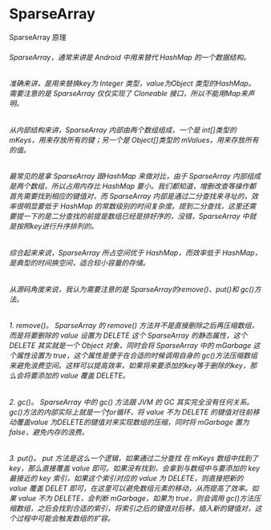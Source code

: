 # SparseArray
SparseArray 原理

###### SparseArray，通常来讲是 Android 中用来替代 HashMap 的一个数据结构。
###### 准确来讲，是用来替换key为 Integer 类型，value为Object 类型的HashMap。需要注意的是 SparseArray 仅仅实现了 Cloneable 接口，所以不能用Map来声明。
###### 从内部结构来讲，SparseArray 内部由两个数组组成，一个是 int[]类型的 mKeys，用来存放所有的键；另一个是 Object[]类型的 mValues，用来存放所有的值。
###### 最常见的是拿 SparseArray 跟HashMap 来做对比，由于 SparseArray 内部组成是两个数组，所以占用内存比 HashMap 要小。我们都知道，增删改查等操作都首先需要找到相应的键值对，而 SparseArray 内部是通过二分查找来寻址的，效率很明显要低于 HashMap 的常数级别的时间复杂度。提到二分查找，这里还需要提一下的是二分查找的前提是数组已经是排好序的，没错，SparseArray 中就是按照key进行升序排列的。
###### 综合起来来说，SparseArray 所占空间优于 HashMap，而效率低于 HashMap，是典型的时间换空间，适合较小容量的存储。
###### 从源码角度来说，我认为需要注意的是 SparseArray的remove()、put()和 gc()方法。

###### 1. remove()。 SparseArray 的 remove() 方法并不是直接删除之后再压缩数组，而是将要删除的 value 设置为 DELETE 这个 SparseArray 的静态属性，这个 DELETE 其实就是一个 Object 对象，同时会将 SparseArray 中的 mGarbage 这个属性设置为 true，这个属性是便于在合适的时候调用自身的 gc()方法压缩数组来避免浪费空间。这样可以提高效率，如果将来要添加的key等于删除的key，那么会将要添加的 value 覆盖 DELETE。
###### 2. gc()。 SparseArray 中的 gc() 方法跟 JVM 的 GC 其实完全没有任何关系。gc()方法的内部实际上就是一个for循环，将 value 不为 DELETE 的键值对往前移动覆盖value 为DELETE的键值对来实现数组的压缩，同时将 mGarbage 置为 false，避免内存的浪费。
###### 3. put()。 put 方法是这么一个逻辑，如果通过二分查找 在 mKeys 数组中找到了 key，那么直接覆盖 value 即可。如果没有找到，会拿到与数组中与要添加的 key 最接近的 key 索引，如果这个索引对应的 value 为 DELETE，则直接把新的 value 覆盖 DELET 即可，在这里可以避免数组元素的移动，从而提高了效率。如果 value 不为 DELETE，会判断 mGarbage，如果为 true，则会调用 gc()方法压缩数组，之后会找到合适的索引，将索引之后的键值对后移，插入新的键值对，这个过程中可能会触发数组的扩容。
